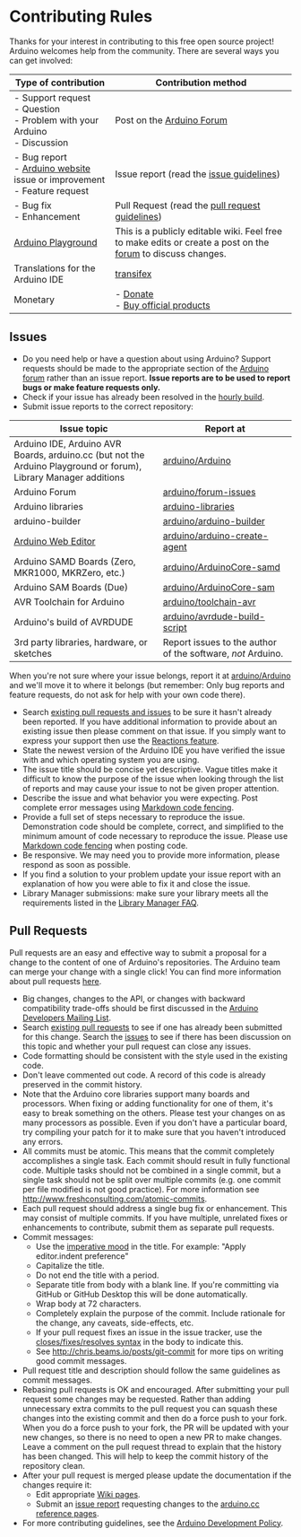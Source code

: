 # Contributing Rules
Thanks for your interest in contributing to this free open source project! Arduino welcomes help from the community. There are several ways you can get involved:

| Type of contribution | Contribution method |
|-|-|
| - Support request<br/>- Question<br/>- Problem with your Arduino<br/>- Discussion | Post on the [Arduino Forum](http://forum.arduino.cc) |
| - Bug report<br/>- [Arduino website](https://www.arduino.cc/) issue or improvement<br/>- Feature request | Issue report (read the [issue guidelines](#issues)) |
| - Bug fix<br/>- Enhancement | Pull Request (read the [pull request guidelines](#pull-requests)) |
| [Arduino Playground](http://playground.arduino.cc/) | This is a publicly editable wiki. Feel free to make edits or create a post on the [forum](http://forum.arduino.cc/index.php?board=24.0) to discuss changes. |
| Translations for the Arduino IDE | [transifex](https://www.transifex.com/mbanzi/arduino-ide-15/) |
| Monetary | - [Donate](https://www.arduino.cc/en/Main/Contribute)<br/>- [Buy official products](https://store.arduino.cc) |


## Issues
- Do you need help or have a question about using Arduino? Support requests should be made to the appropriate section of the [Arduino forum](http://forum.arduino.cc) rather than an issue report. **Issue reports are to be used to report bugs or make feature requests only.**
- Check if your issue has already been resolved in the [hourly build](http://www.arduino.cc/en/Main/Software#hourly).
- Submit issue reports to the correct repository:

| Issue topic | Report at |
|-|-|
| Arduino IDE, Arduino AVR Boards, arduino.cc (but not the Arduino Playground or forum), Library Manager additions | [arduino/Arduino](https://github.com/arduino/Arduino/issues) |
| Arduino Forum | [arduino/forum-issues](https://github.com/arduino/forum-issues/issues) |
| Arduino libraries | [arduino-libraries](https://github.com/arduino-libraries) |
| arduino-builder | [arduino/arduino-builder](https://github.com/arduino/arduino-builder/issues) |
| [Arduino Web Editor](https://create.arduino.cc/editor) | [arduino/arduino-create-agent](https://github.com/arduino/arduino-create-agent/issues) |
| Arduino SAMD Boards (Zero, MKR1000, MKRZero, etc.) | [arduino/ArduinoCore-samd](https://github.com/arduino/ArduinoCore-samd/issues) |
| Arduino SAM Boards (Due) | [arduino/ArduinoCore-sam](https://github.com/arduino/ArduinoCore-sam/issues) |
| AVR Toolchain for Arduino | [arduino/toolchain-avr](https://github.com/arduino/toolchain-avr/issues) |
| Arduino's build of AVRDUDE | [arduino/avrdude-build-script](https://github.com/arduino/avrdude-build-script/issues) |
| 3rd party libraries, hardware, or sketches | Report issues to the author of the software, *not* Arduino. |

When you're not sure where your issue belongs, report it at [arduino/Arduino](https://github.com/arduino/Arduino) and we'll move it to where it belongs (but remember: Only bug reports and feature requests, do not ask for help with your own code there).

- Search [existing pull requests and issues](https://github.com/arduino/Arduino/issues?q=) to be sure it hasn't already been reported. If you have additional information to provide about an existing issue then please comment on that issue. If you simply want to express your support then use the [Reactions feature](https://github.com/blog/2119-add-reactions-to-pull-requests-issues-and-comments).
- State the newest version of the Arduino IDE you have verified the issue with and which operating system you are using.
- The issue title should be concise yet descriptive. Vague titles make it difficult to know the purpose of the issue when looking through the list of reports and may cause your issue to not be given proper attention.
- Describe the issue and what behavior you were expecting. Post complete error messages using [Markdown code fencing](https://guides.github.com/features/mastering-markdown/#examples).
- Provide a full set of steps necessary to reproduce the issue. Demonstration code should be complete, correct, and simplified to the minimum amount of code necessary to reproduce the issue. Please use [Markdown code fencing](https://guides.github.com/features/mastering-markdown/#examples) when posting code.
- Be responsive. We may need you to provide more information, please respond as soon as possible.
- If you find a solution to your problem update your issue report with an explanation of how you were able to fix it and close the issue.
- Library Manager submissions: make sure your library meets all the requirements listed in the [Library Manager FAQ](https://github.com/arduino/Arduino/wiki/Library-Manager-FAQ).


## Pull Requests
Pull requests are an easy and effective way to submit a proposal for a change to the content of one of Arduino's repositories. The Arduino team can merge your change with a single click! You can find more information about pull requests [here](https://help.github.com/articles/creating-a-pull-request/).
- Big changes, changes to the API, or changes with backward compatibility trade-offs should be first discussed in the [Arduino Developers Mailing List](https://groups.google.com/a/arduino.cc/forum/#!forum/developers).
- Search [existing pull requests](https://github.com/arduino/Arduino/pulls?q=) to see if one has already been submitted for this change. Search the [issues](https://github.com/arduino/Arduino/issues?q=is%3Aissue) to see if there has been discussion on this topic and whether your pull request can close any issues.
- Code formatting should be consistent with the style used in the existing code.
- Don't leave commented out code. A record of this code is already preserved in the commit history.
- Note that the Arduino core libraries support many boards and processors. When fixing or adding functionality for one of them, it's easy to break something on the others. Please test your changes on as many processors as possible. Even if you don't have a particular board, try compiling your patch for it to make sure that you haven't introduced any errors.
- All commits must be atomic. This means that the commit completely accomplishes a single task. Each commit should result in fully functional code. Multiple tasks should not be combined in a single commit, but a single task should not be split over multiple commits (e.g. one commit per file modified is not good practice). For more information see http://www.freshconsulting.com/atomic-commits.
- Each pull request should address a single bug fix or enhancement. This may consist of multiple commits. If you have multiple, unrelated fixes or enhancements to contribute, submit them as separate pull requests.
- Commit messages:
  - Use the [imperative mood](http://chris.beams.io/posts/git-commit/#imperative) in the title. For example: "Apply editor.indent preference"
  - Capitalize the title.
  - Do not end the title with a period.
  - Separate title from body with a blank line. If you're committing via GitHub or GitHub Desktop this will be done automatically.
  - Wrap body at 72 characters.
  - Completely explain the purpose of the commit. Include rationale for the change, any caveats, side-effects, etc.
  - If your pull request fixes an issue in the issue tracker, use the [closes/fixes/resolves syntax](https://help.github.com/articles/closing-issues-via-commit-messages) in the body to indicate this.
  - See http://chris.beams.io/posts/git-commit for more tips on writing good commit messages.
- Pull request title and description should follow the same guidelines as commit messages.
- Rebasing pull requests is OK and encouraged. After submitting your pull request some changes may be requested. Rather than adding unnecessary extra commits to the pull request you can squash these changes into the existing commit and then do a force push to your fork. When you do a force push to your fork, the PR will be updated with your new changes, so there is no need to open a new PR to make changes. Leave a comment on the pull request thread to explain that the history has been changed. This will help to keep the commit history of the repository clean.
- After your pull request is merged please update the documentation if the changes require it:
  - Edit appropriate [Wiki pages](https://github.com/arduino/Arduino/wiki/_pages).
  - Submit an [issue report](https://github.com/arduino/Arduino/issues/new) requesting changes to the [arduino.cc reference pages](https://www.arduino.cc/en/Reference/HomePage).
- For more contributing guidelines, see the [Arduino Development Policy](https://github.com/arduino/Arduino/wiki/Development-Policy).
